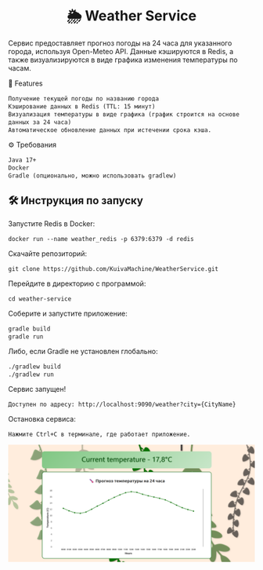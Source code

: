 
<div align="center">
  <h1>🌦️ Weather Service</h1>
</div>
Сервис предоставляет прогноз погоды на 24 часа для указанного города, используя Open-Meteo API. 
Данные кэшируются в Redis, а также визуализируются в виде графика изменения температуры по часам.



📌 Features


    Получение текущей погоды по названию города
    Кэширование данных в Redis (TTL: 15 минут)
    Визуализация температуры в виде графика (график строится на основе данных за 24 часа)
    Автоматическое обновление данных при истечении срока кэша.

⚙️ Требования

    Java 17+
    Docker
    Gradle (опционально, можно использовать gradlew)

<div align="left">
  <h2>🛠️ Инструкция по запуску</h2>
</div>

Запустите Redis в Docker:

    docker run --name weather_redis -p 6379:6379 -d redis
Скачайте репозиторий:

    git clone https://github.com/KuivaMachine/WeatherService.git

Перейдите в директорию с программой:
    
    cd weather-service

Соберите и запустите приложение:

    gradle build
    gradle run

Либо, если Gradle не установлен глобально:

    ./gradlew build 
    ./gradlew run

Сервис запущен!

    Доступен по адресу: http://localhost:9090/weather?city={CityName}


Остановка сервиса:

    Нажмите Ctrl+C в терминале, где работает приложение.

<div align="center">
 <picture>
  <img src="https://github.com/KuivaMachine/WeatherService/blob/master/src/main/resources/image.png"alt="Описание изображения">
</picture>
</div>
